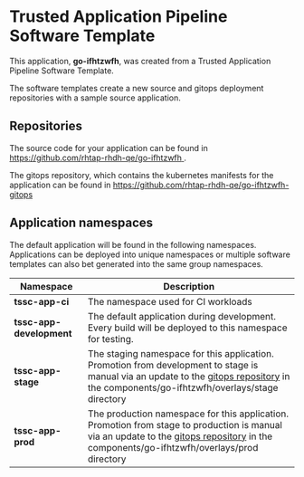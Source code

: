 # Trusted Application Pipeline Software Template

This application, **go-ifhtzwfh**, was created from a Trusted Application Pipeline Software Template.

The software templates create a new source and gitops deployment repositories with a sample source application. 

## Repositories

The source code for your application can be found in [https://github.com/rhtap-rhdh-qe/go-ifhtzwfh ](https://github.com/rhtap-rhdh-qe/go-ifhtzwfh ).
 
The gitops repository, which contains the kubernetes manifests for the application can be found in 
[https://github.com/rhtap-rhdh-qe/go-ifhtzwfh-gitops ](https://github.com/rhtap-rhdh-qe/go-ifhtzwfh-gitops ) 

## Application namespaces 

The default application will be found in the following namespaces. Applications can be deployed into unique namespaces or multiple software templates can also bet generated into the same group namespaces.  

|  Namespace   |  Description   |  
| -------- | -------- |
| **tssc-app-ci** | The namespace used for CI workloads |
| **tssc-app-development** | The default application during development. Every build will be deployed to this namespace for testing. |
| **tssc-app-stage** | The staging namespace for this application. Promotion from development to stage is manual via an update to the [gitops repository](https://github.com/rhtap-rhdh-qe/go-ifhtzwfh-gitops ) in the components/go-ifhtzwfh/overlays/stage directory |
| **tssc-app-prod** | The production namespace for this application. Promotion from stage to production is manual via an update to the [gitops repository](https://github.com/rhtap-rhdh-qe/go-ifhtzwfh-gitops ) in the components/go-ifhtzwfh/overlays/prod directory |